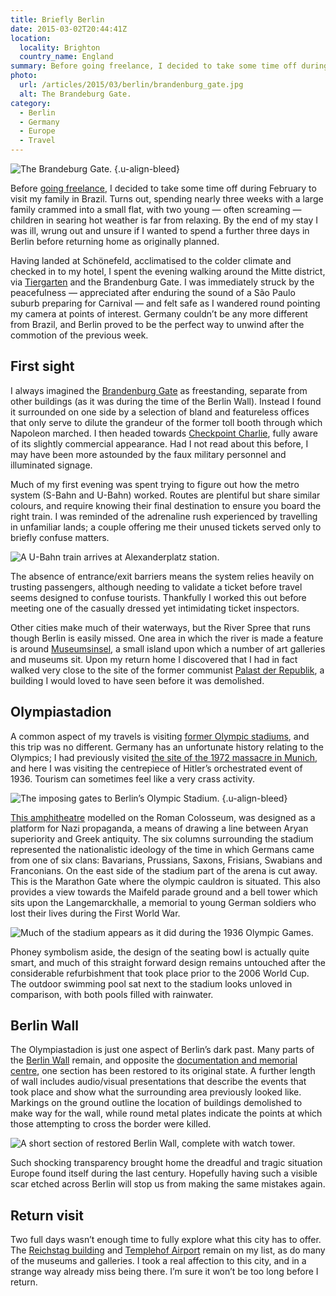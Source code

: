 ```yaml
---
title: Briefly Berlin
date: 2015-03-02T20:44:41Z
location:
  locality: Brighton
  country_name: England
summary: Before going freelance, I decided to take some time off during February. Part of this included spending a few days in Berlin.
photo:
  url: /articles/2015/03/berlin/brandenburg_gate.jpg
  alt: The Brandeburg Gate.
category:
  - Berlin
  - Germany
  - Europe
  - Travel
---
```

![](brandenburg_gate.jpg 'The Brandeburg Gate.')
{.u-align-bleed}

Before [going freelance][1], I decided to take some time off during February to visit my family in Brazil. Turns out, spending nearly three weeks with a large family crammed into a small flat, with two young — often screaming — children in searing hot weather is far from relaxing. By the end of my stay I was ill, wrung out and unsure if I wanted to spend a further three days in Berlin before returning home as originally planned.

Having landed at Schönefeld, acclimatised to the colder climate and checked in to my hotel, I spent the evening walking around the Mitte district, via [Tiergarten][2] and the Brandenburg Gate. I was immediately struck by the peacefulness — appreciated after enduring the sound of a São Paulo suburb preparing for Carnival — and felt safe as I wandered round pointing my camera at points of interest. Germany couldn’t be any more different from Brazil, and Berlin proved to be the perfect way to unwind after the commotion of the previous week.

## First sight

I always imagined the [Brandenburg Gate][3] as freestanding, separate from other buildings (as it was during the time of the Berlin Wall). Instead I found it surrounded on one side by a selection of bland and featureless offices that only serve to dilute the grandeur of the former toll booth through which Napoleon marched. I then headed towards [Checkpoint Charlie][4], fully aware of its slightly commercial appearance. Had I not read about this before, I may have been more astounded by the faux military personnel and illuminated signage.

Much of my first evening was spent trying to figure out how the metro system (S-Bahn and U-Bahn) worked. Routes are plentiful but share similar colours, and require knowing their final destination to ensure you board the right train. I was reminded of the adrenaline rush experienced by travelling in unfamiliar lands; a couple offering me their unused tickets served only to briefly confuse matters.

![](ubahn.jpg 'A U-Bahn train arrives at Alexanderplatz station.')

The absence of entrance/exit barriers means the system relies heavily on trusting passengers, although needing to validate a ticket before travel seems designed to confuse tourists. Thankfully I worked this out before meeting one of the casually dressed yet intimidating ticket inspectors.

Other cities make much of their waterways, but the River Spree that runs though Berlin is easily missed. One area in which the river is made a feature is around [Museumsinsel][5], a small island upon which a number of art galleries and museums sit. Upon my return home I discovered that I had in fact walked very close to the site of the former communist [Palast der Republik][6], a building I would loved to have seen before it was demolished.

## Olympiastadion

A common aspect of my travels is visiting [former Olympic stadiums][7], and this trip was no different. Germany has an unfortunate history relating to the Olympics; I had previously visited [the site of the 1972 massacre in Munich][8], and here I was visiting the centrepiece of Hitler’s orchestrated event of 1936. Tourism can sometimes feel like a very crass activity.

![](olympiastadion.jpg 'The imposing gates to Berlin’s Olympic Stadium.')
{.u-align-bleed}

[This amphitheatre][9] modelled on the Roman Colosseum, was designed as a platform for Nazi propaganda, a means of drawing a line between Aryan superiority and Greek antiquity. The six columns surrounding the stadium represented the nationalistic ideology of the time in which Germans came from one of six clans: Bavarians, Prussians, Saxons, Frisians, Swabians and Franconians. On the east side of the stadium part of the arena is cut away. This is the Marathon Gate where the olympic cauldron is situated. This also provides a view towards the Maifeld parade ground and a bell tower which sits upon the Langemarckhalle, a memorial to young German soldiers who lost their lives during the First World War.

![](olympiastadion_corridor.jpg 'Much of the stadium appears as it did during the 1936 Olympic Games.')

Phoney symbolism aside, the design of the seating bowl is actually quite smart, and much of this straight forward design remains untouched after the considerable refurbishment that took place prior to the 2006 World Cup. The outdoor swimming pool sat next to the stadium looks unloved in comparison, with both pools filled with rainwater.

## Berlin Wall

The Olympiastadion is just one aspect of Berlin’s dark past. Many parts of the [Berlin Wall][10] remain, and opposite the [documentation and memorial centre][11], one section has been restored to its original state. A further length of wall includes audio/visual presentations that describe the events that took place and show what the surrounding area previously looked like. Markings on the ground outline the location of buildings demolished to make way for the wall, while round metal plates indicate the points at which those attempting to cross the border were killed.

![](berlin_wall.jpg 'A short section of restored Berlin Wall, complete with watch tower.')

Such shocking transparency brought home the dreadful and tragic situation Europe found itself during the last century. Hopefully having such a visible scar etched across Berlin will stop us from making the same mistakes again.

## Return visit

Two full days wasn’t enough time to fully explore what this city has to offer. The [Reichstag building][12] and [Templehof Airport][13] remain on my list, as do many of the museums and galleries. I took a real affection to this city, and in a strange way already miss being there. I’m sure it won’t be too long before I return.

[1]: /2015/01/changing_gears
[2]: https://en.wikipedia.org/wiki/Großer_Tiergarten
[3]: https://en.wikipedia.org/wiki/Brandenburg_Gate
[4]: https://en.wikipedia.org/wiki/Checkpoint_Charlie
[5]: https://en.wikipedia.org/wiki/Museum_Island
[6]: https://en.wikipedia.org/wiki/Palace_of_the_Republic_(Berlin)
[7]: https://en.wikipedia.org/wiki/Olympic_Stadium
[8]: https://www.flickr.com/photos/paulrobertlloyd/4164185532/in/set-72157622824259243
[9]: https://en.wikipedia.org/wiki/Olympic_Stadium_(Berlin)
[10]: https://en.wikipedia.org/wiki/Berlin_Wall
[11]: http://www.berliner-mauer-gedenkstaette.de/en/
[12]: https://en.wikipedia.org/wiki/Reichstag_building
[13]: https://en.wikipedia.org/wiki/Berlin_Tempelhof_Airport
